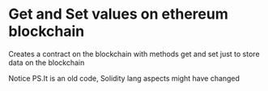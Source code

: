 # Get and Set values on ethereum blockchain
Creates a contract on the blockchain with methods get and set just to store data on the blockchain




Notice  PS.It is an old code, Solidity lang aspects might have changed 
